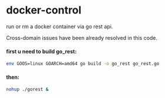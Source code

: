 # docker-control

run or rm a docker container via go rest api.

Cross-domain issues have been already resolved in this code.

#### first u need to build go_rest:

```bash
env GOOS=linux GOARCH=amd64 go build -o go_rest go_rest.go
```

#### then:

```bash
nohup ./gorest &
```
